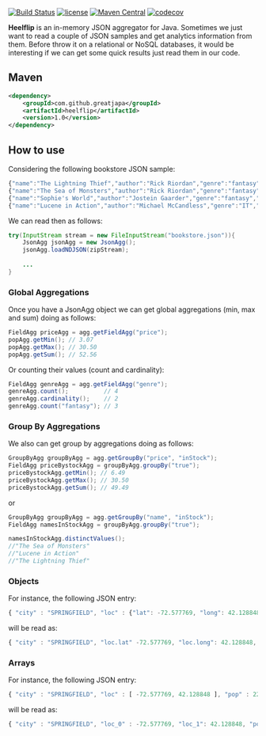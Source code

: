 [![Build Status](https://travis-ci.org/greatjapa/heelflip.svg?branch=master)](https://travis-ci.org/greatjapa/heelflip)
[![license](https://img.shields.io/github/license/mashape/apistatus.svg?maxAge=2592000)](https://github.com/greatjapa/heelflip/blob/master/LICENCE)
[![Maven Central](https://maven-badges.herokuapp.com/maven-central/com.github.greatjapa/heelflip/badge.svg)](https://maven-badges.herokuapp.com/maven-central/com.github.greatjapa/heelflip)
[![codecov](https://codecov.io/gh/greatjapa/heelflip/branch/master/graph/badge.svg)](https://codecov.io/gh/greatjapa/heelflip)

**Heelflip** is an in-memory JSON aggregator for Java. Sometimes we just want to read a couple of JSON samples and get analytics information from them. Before throw it on a relational or NoSQL databases, it would be interesting if we can get some quick results just read them in our code.

## Maven
```xml
<dependency>
    <groupId>com.github.greatjapa</groupId>
    <artifactId>heelflip</artifactId>
    <version>1.0</version>
</dependency>
```

## How to use
Considering the following bookstore JSON sample:
```javascript
{"name":"The Lightning Thief","author":"Rick Riordan","genre":"fantasy","inStock":true,"price":12.50,"pages":384}
{"name":"The Sea of Monsters","author":"Rick Riordan","genre":"fantasy","inStock":true,"price":6.49,"pages":304}
{"name":"Sophie's World","author":"Jostein Gaarder","genre":"fantasy","inStock":false,"price":3.07,"pages":64}
{"name":"Lucene in Action","author":"Michael McCandless","genre":"IT","inStock":true,"price":30.50,"pages":475}
```
We can read then as follows:
```java
try(InputStream stream = new FileInputStream("bookstore.json")){
    JsonAgg jsonAgg = new JsonAgg();
    jsonAgg.loadNDJSON(zipStream);
    
    ...
}
```
### Global Aggregations

Once you have a JsonAgg object we can get global aggregations (min, max and sum) doing as follows:
```java
FieldAgg priceAgg = agg.getFieldAgg("price");
popAgg.getMin(); // 3.07
popAgg.getMax(); // 30.50
popAgg.getSum(); // 52.56
```
Or counting their values (count and cardinality):
```java
FieldAgg genreAgg = agg.getFieldAgg("genre");
genreAgg.count();          // 4
genreAgg.cardinality();    // 2
genreAgg.count("fantasy"); // 3
```
### Group By Aggregations

We also can get group by aggregations doing as follows:
```java
GroupByAgg groupByAgg = agg.getGroupBy("price", "inStock");
FieldAgg priceBystockAgg = groupByAgg.groupBy("true");
priceBystockAgg.getMin(); // 6.49
priceBystockAgg.getMax(); // 30.50
priceBystockAgg.getSum(); // 49.49
```
or
```java
GroupByAgg groupByAgg = agg.getGroupBy("name", "inStock");
FieldAgg namesInStockAgg = groupByAgg.groupBy("true");

namesInStockAgg.distinctValues(); 
//"The Sea of Monsters"
//"Lucene in Action"
//"The Lightning Thief"
```
<under construction>

### Objects
For instance, the following JSON entry:
```javascript
{ "city" : "SPRINGFIELD", "loc" : {"lat": -72.577769, "long": 42.128848}, "pop" : 22115}
```
will be read as:
```javascript
{ "city" : "SPRINGFIELD", "loc.lat" -72.577769, "loc.long": 42.128848, "pop" : 22115}
```

### Arrays
For instance, the following JSON entry:
```javascript
{ "city" : "SPRINGFIELD", "loc" : [ -72.577769, 42.128848 ], "pop" : 22115}
```
will be read as:
```javascript
{ "city" : "SPRINGFIELD", "loc_0" : -72.577769, "loc_1": 42.128848, "pop" : 22115}
```

